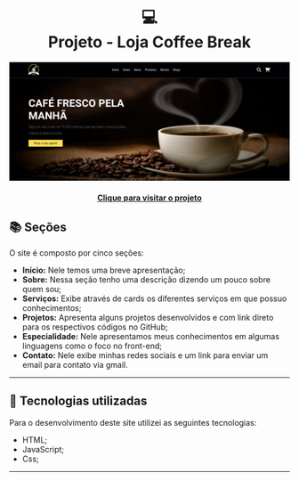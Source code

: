 <h1 align="center">
  💻<br>Projeto - Loja Coffee Break
</h1>

![Resultado final do projeto](images/Projeto1.png)

<h4 align="center"><a href="https://portfoliopsyker.netlify.app/">Clique para visitar o projeto</a></h4>

## 📚 Seções

O site é composto por cinco seções:

- **Início:** Nele temos uma breve apresentação;
- **Sobre:** Nessa seção tenho uma descrição dizendo um pouco sobre quem sou;
- **Serviços:** Exibe através de cards os diferentes serviços em que possuo conhecimentos;
- **Projetos:** Apresenta alguns projetos desenvolvidos e com link direto para os respectivos códigos no GitHub;
- **Especialidade:** Nele apresentamos meus conhecimentos em algumas linguagens como o foco no front-end;
- **Contato:** Nele exibe minhas redes sociais e um link para enviar um email para contato via gmail.

---

## 💼 Tecnologias utilizadas

Para o desenvolvimento deste site utilizei as seguintes tecnologias:

- HTML;
- JavaScript;
- Css;

---
